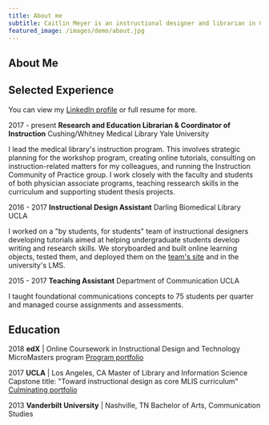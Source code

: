 ```yaml
---
title: About me
subtitle: Caitlin Meyer is an instructional designer and librarian in Connecticut.
featured_image: /images/demo/about.jpg
---
```


## About Me


## Selected Experience
You can view my [LinkedIn profile](https://www.linkedin.com/in/caitlinemeyer/) or full resume for more.

2017 - present
**Research and Education Librarian &amp; Coordinator of Instruction**
Cushing/Whitney Medical Library
Yale University

I lead the medical library's instruction program. This involves strategic planning for the workshop program, creating online tutorials, consulting on instruction-related matters for my colleagues, and running the Instruction Community of Practice group. I work closely with the faculty and students of both physician associate programs, teaching ressearch skills in the curriculum and supporting student thesis projects. 

2016 - 2017
**Instructional Design Assistant**
Darling Biomedical Library
UCLA

I worked on a "by students, for students" team of instructional designers developing tutorials aimed at helping undergraduate students develop writing and research skills. We storyboarded and built online learning objects, tested them, and deployed them on the [team's site](https://uclalibrary.github.io/research-tips) and in the university's LMS. 

2015 - 2017
**Teaching Assistant**
Department of Communication
UCLA

I taught foundational communications concepts to 75 students per quarter and managed course assignments and assessments. 
  
## Education

2018
  **edX** | Online
  Coursework in Instructional Design and Technology MicroMasters program
  [Program portfolio](https://caitlinmeyer.github.io/idt-portfolio/)
  
2017
  **UCLA** | Los Angeles, CA
  Master of Library and Information Science
  Capstone title: "Toward instructional design as core MLIS curriculum"
  [Culminating portfolio](http://bit.ly/mlis-portfolio)
  
2013
  **Vanderbilt University** | Nashville, TN
  Bachelor of Arts, Communication Studies
  
